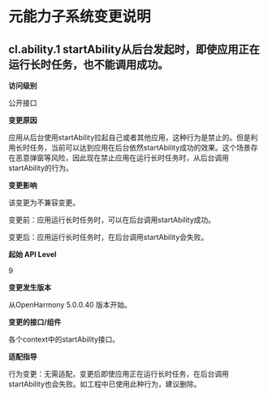# 元能力子系统变更说明

## cl.ability.1 startAbility从后台发起时，即使应用正在运行长时任务，也不能调用成功。

**访问级别**

公开接口

**变更原因**

应用从后台使用startAbility拉起自己或者其他应用，这种行为是禁止的。但是利用长时任务，当前可以达到应用在后台依然startAbility成功的效果。这个场景存在恶意弹窗等风险，因此现在禁止应用在运行长时任务时，从后台调用startAbility的行为。

**变更影响**

该变更为不兼容变更。

变更前：应用运行长时任务时，可以在后台调用startAbility成功。

变更后：应用运行长时任务时，在后台调用startAbility会失败。

**起始 API Level**

9

**变更发生版本**

从OpenHarmony 5.0.0.40 版本开始。

**变更的接口/组件**

各个context中的startAbility接口。

**适配指导**

行为变更：无需适配，变更后即使应用正在运行长时任务，在后台调用startAbility也会失败。如工程中已使用此种行为，建议删除。

